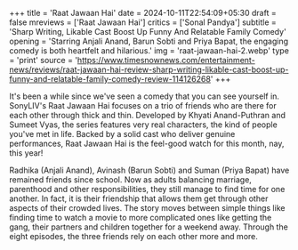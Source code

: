 +++
title = 'Raat Jawaan Hai'
date = 2024-10-11T22:54:09+05:30
draft = false
mreviews = ['Raat Jawaan Hai']
critics = ['Sonal Pandya']
subtitle = 'Sharp Writing, Likable Cast Boost Up Funny And Relatable Family Comedy'
opening = 'Starring Anjali Anand, Barun Sobti and Priya Bapat, the engaging comedy is both heartfelt and hilarious.'
img = 'raat-jawaan-hai-2.webp'
type = 'print'
source = 'https://www.timesnownews.com/entertainment-news/reviews/raat-jawaan-hai-review-sharp-writing-likable-cast-boost-up-funny-and-relatable-family-comedy-review-114126268'
+++

It's been a while since we've seen a comedy that you can see yourself in. SonyLIV's Raat Jawaan Hai focuses on a trio of friends who are there for each other through thick and thin. Developed by Khyati Anand-Puthran and Sumeet Vyas, the series features very real characters, the kind of people you've met in life. Backed by a solid cast who deliver genuine performances, Raat Jawaan Hai is the feel-good watch for this month, nay, this year!

Radhika (Anjali Anand), Avinash (Barun Sobti) and Suman (Priya Bapat) have remained friends since school. Now as adults balancing marriage, parenthood and other responsibilities, they still manage to find time for one another. In fact, it is their friendship that allows them get through other aspects of their crowded lives. The story moves between simple things like finding time to watch a movie to more complicated ones like getting the gang, their partners and children together for a weekend away. Through the eight episodes, the three friends rely on each other more and more.
